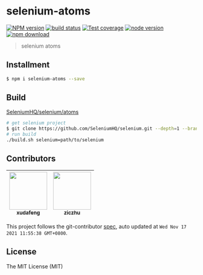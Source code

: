 # selenium-atoms

[![NPM version][npm-image]][npm-url]
[![build status][travis-image]][travis-url]
[![Test coverage][coveralls-image]][coveralls-url]
[![node version][node-image]][node-url]
[![npm download][download-image]][download-url]

[npm-image]: https://img.shields.io/npm/v/selenium-atoms.svg
[npm-url]: https://npmjs.org/package/selenium-atoms
[travis-image]: https://img.shields.io/travis/xudafeng/selenium-atoms.svg
[travis-url]: https://travis-ci.org/xudafeng/selenium-atoms
[coveralls-image]: https://img.shields.io/coveralls/xudafeng/selenium-atoms.svg
[coveralls-url]: https://coveralls.io/r/xudafeng/selenium-atoms?branch=master
[node-image]: https://img.shields.io/badge/node.js-%3E=_8-green.svg
[node-url]: http://nodejs.org/download/
[download-image]: https://img.shields.io/npm/dm/selenium-atoms.svg
[download-url]: https://npmjs.org/package/selenium-atoms

> selenium atoms

## Installment

```bash
$ npm i selenium-atoms --save
```

## Build

[SeleniumHQ/selenium/atoms](//github.com/SeleniumHQ/selenium/tree/master/javascript/atoms)

``` bash
# get selenium project
$ git clone https://github.com/SeleniumHQ/selenium.git --depth=1 --branch=selenium-2.52.0 --single-branch
# run build
./build.sh selenium=path/to/selenium
```

<!-- GITCONTRIBUTOR_START -->

## Contributors

|[<img src="https://avatars.githubusercontent.com/u/1011681?v=4" width="100px;"/><br/><sub><b>xudafeng</b></sub>](https://github.com/xudafeng)<br/>|[<img src="https://avatars.githubusercontent.com/u/1044425?v=4" width="100px;"/><br/><sub><b>ziczhu</b></sub>](https://github.com/ziczhu)<br/>|
| :---: | :---: |


This project follows the git-contributor [spec](https://github.com/xudafeng/git-contributor), auto updated at `Wed Nov 17 2021 11:55:38 GMT+0800`.

<!-- GITCONTRIBUTOR_END -->

## License

The MIT License (MIT)
